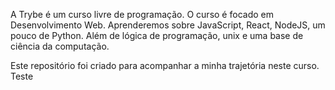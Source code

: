 A Trybe é um curso livre de programação.
O curso é focado em Desenvolvimento Web.
Aprenderemos sobre JavaScript, React, NodeJS, um pouco de Python.
Além de lógica de programação, unix e uma base de ciência da computação.

Este repositório foi criado para acompanhar a minha trajetória neste curso.
Teste
